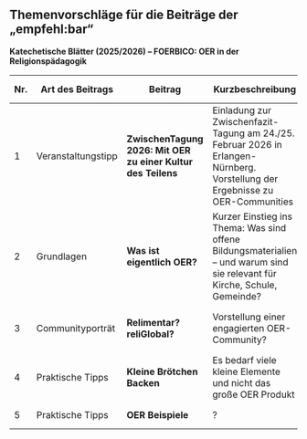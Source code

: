## Themenvorschläge für die Beiträge der „empfehl:bar“  
**Katechetische Blätter (2025/2026) – FOERBICO: OER in der Religionspädagogik**

| Nr. | Art des Beitrags      | Beitrag                                     | Kurzbeschreibung                                                                 | Bezug zu OER/ OER to go                                                            | Geplantes Heft | Abgabe bis             | Autor:in       |
|-----|-----------------------|---------------------------------------------|----------------------------------------------------------------------------------|---------------------------------------------------------------------------|----------------|------------------------|----------------|
| 1   | Veranstaltungstipp    | **ZwischenTagung 2026: Mit OER zu einer Kultur des Teilens** | Einladung zur Zwischenfazit-Tagung am 24./25. Februar 2026 in Erlangen-Nürnberg. Vorstellung der Ergebnisse zu OER-Communities | Förderung einer OER-Kultur in religionsbezogenen Communites                | 4/2025         | Anfang August 2025     | Phillip        |
| 2   | Grundlagen            | **Was ist eigentlich OER?**                 | Kurzer Einstieg ins Thema: Was sind offene Bildungsmaterialien – und warum sind sie relevant für Kirche, Schule, Gemeinde? | Einführung in OER, mit Link zu Materialien                               | 5/2025         | Anfang September 2025  | Laura          |
| 3  | Communityporträt      | **Relimentar? reliGlobal?**                | Vorstellung einer engagierten OER-Community?                                     | Sichtbarmachung aktiver Netzwerke in der religiösen Bildung             | 1/2026         | Januar/Februar 2026    | Jörg        |
| 4   | Praktische Tipps     | **Kleine Brötchen Backen**                | Es bedarf viele kleine Elemente und nicht das große OER Produkt                                     | Um vor Überforderung zu schützen         | ?         | ?   | Phillip      |
| 5   | Praktische Tipps     | **OER Beispiele**                | ?                                   | ?         | ?         | ?   |   Ludger & Gina    |
```


